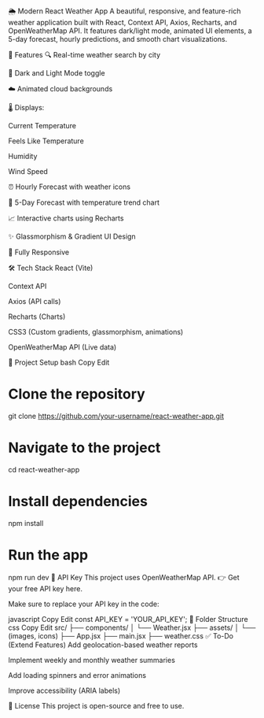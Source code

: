 🌦️ Modern React Weather App
A beautiful, responsive, and feature-rich weather application built with React, Context API, Axios, Recharts, and OpenWeatherMap API.
It features dark/light mode, animated UI elements, a 5-day forecast, hourly predictions, and smooth chart visualizations.

🚀 Features
🔍 Real-time weather search by city

🌙 Dark and Light Mode toggle

☁️ Animated cloud backgrounds

🌡️ Displays:

Current Temperature

Feels Like Temperature

Humidity

Wind Speed

⏰ Hourly Forecast with weather icons

📅 5-Day Forecast with temperature trend chart

📈 Interactive charts using Recharts

✨ Glassmorphism & Gradient UI Design

🔄 Fully Responsive



🛠️ Tech Stack
React (Vite)

Context API

Axios (API calls)

Recharts (Charts)

CSS3 (Custom gradients, glassmorphism, animations)

OpenWeatherMap API (Live data)

📂 Project Setup
bash
Copy
Edit
# Clone the repository
git clone https://github.com/your-username/react-weather-app.git

# Navigate to the project
cd react-weather-app

# Install dependencies
npm install

# Run the app
npm run dev
🔑 API Key
This project uses OpenWeatherMap API.
👉 Get your free API key here.

Make sure to replace your API key in the code:

javascript
Copy
Edit
const API_KEY = 'YOUR_API_KEY';
📁 Folder Structure
css
Copy
Edit
src/
├── components/
│   └── Weather.jsx
├── assets/
│   └── (images, icons)
├── App.jsx
├── main.jsx
├── weather.css
✅ To-Do (Extend Features)
Add geolocation-based weather reports

Implement weekly and monthly weather summaries

Add loading spinners and error animations

Improve accessibility (ARIA labels)

📜 License
This project is open-source and free to use.